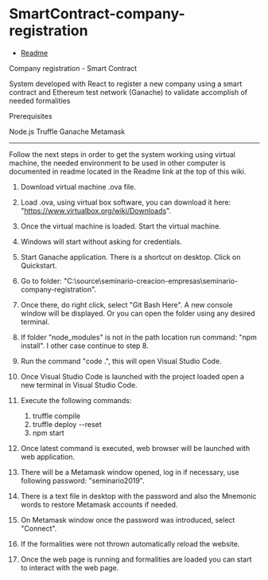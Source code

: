 # SmartContract-company-registration

* [Readme][Readme]

Company registration - Smart Contract

System developed with React to register a new company using a smart contract and Ethereum test network (Ganache) to validate accomplish  of needed formalities

Prerequisites

Node.js 
Truffle 
Ganache 
Metamask

--------------------------------------------------------------------------------------------------------------------------------

Follow the next steps in order to get the system working using virtual machine, the needed environment to be used in other computer is documented in readme located in the Readme link at the top of this wiki.

[Readme]: https://github.com/alvifa/SmartContract-company-registration/tree/master/seminario-creacion-empresas

1. Download virtual machine .ova file.

1. Load .ova, using virtual box software, you can download it here: "https://www.virtualbox.org/wiki/Downloads".

2. Once the virtual machine is loaded. Start the virtual machine.

3. Windows will start without asking for credentials.

4. Start Ganache application. There is a shortcut on desktop. Click on Quickstart.

5. Go to folder: "C:\source\seminario-creacion-empresas\seminario-company-registration".

6. Once there, do right click, select "Git Bash Here". A new console window will be displayed. Or you can open the folder using any desired terminal.

7. If folder "node_modules" is not in the path location run command: "npm install". I other case continue to step 8.

9. Run the command "code .", this will open Visual Studio Code.

10. Once Visual Studio Code is launched with the project loaded open a new terminal in Visual Studio Code.

11. Execute the following commands:

	1) truffle compile
	2) truffle deploy --reset
	3) npm start

12. Once latest command is executed, web browser will be launched with web application.

13. There will be a Metamask window opened, log in if necessary, use following password: "seminario2019".

14. There is a text file in desktop with the password and also the Mnemonic words to restore Metamask accounts if needed.

15. On Metamask window once the password was introduced, select "Connect".

16. If the formalities were not thrown automatically reload the website.

17. Once the web page is running and formalities are loaded you can start to interact with the web page.
